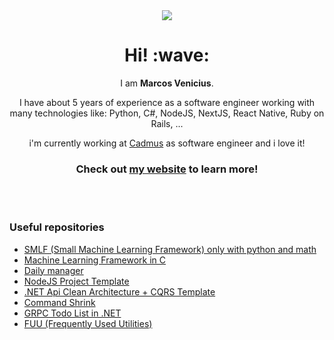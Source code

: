 <div align='center'>
  <img src="https://user-images.githubusercontent.com/94018427/199314128-1aadb2d2-d549-4924-8802-38dea47d187a.png" />
</div>

<h1 align='center'>Hi! :wave:</h1>
<p align='center'>
  I am <strong>Marcos Venicius</strong>.
</p>
<p align='center'>I have about 5 years of experience as a software engineer working with many technologies like: Python, C#, NodeJS, NextJS, React Native, Ruby on Rails, ...</p>

<p align="center">i'm currently working at <a href="https://cadmus.com.br">Cadmus</a> as software engineer and i love it!</p>

<h3 align="center">Check out <a target="_blank" href="https://marcosvenicius.com.br">my website</a> to learn more!</h3>

<br />
<br />

### Useful repositories

* [SMLF (Small Machine Learning Framework) only with python and math](https://github.com/marcos-venicius/smlf)
* [Machine Learning Framework in C](https://github.com/marcos-venicius/ML-hello-world/)
* [Daily manager](https://github.com/marcos-venicius/daily-manager)
* [NodeJS Project Template](https://github.com/marcos-venicius/devone-node-template)
* [.NET Api Clean Architecture + CQRS Template](https://github.com/marcos-venicius/clean.architecture.template)
* [Command Shrink](https://github.com/marcos-venicius/command-shrink)
* [GRPC Todo List in .NET](https://github.com/marcos-venicius/grpc-todo-list-cli)
* [FUU (Frequently Used Utilities)](https://github.com/marcos-venicius/FUU)
